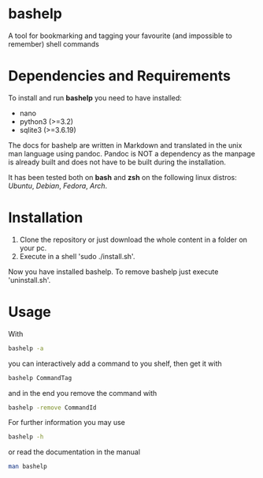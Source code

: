 bashelp
=======

A tool for bookmarking and tagging your favourite (and impossible to remember) shell commands

Dependencies and Requirements
==============================
To install and run **bashelp** you need to have installed:
* nano 
* python3 (>=3.2)
* sqlite3 (>=3.6.19)

The docs for bashelp are written in Markdown and translated in the unix man language using pandoc. 
Pandoc is NOT a dependency as the manpage is already built and does not have to be built during the installation.

It has been tested both on **bash** and **zsh** on the following linux distros: *Ubuntu*, *Debian*, *Fedora*, *Arch*.

Installation
============
1. Clone the repository or just download the whole content in a folder on your pc.
2. Execute in a shell 'sudo ./install.sh'.

Now you have installed bashelp.
To remove bashelp just execute 'uninstall.sh'.

Usage
=====
With
```bash
bashelp -a
```
you can interactively add a command to you shelf,
then get it with
```bash
bashelp CommandTag
```
and in the end you remove the command with
```bash
bashelp -remove CommandId
```

For further information you may use 
```bash
bashelp -h
```
or read the documentation in the manual
```bash
man bashelp
```
